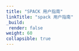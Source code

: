```yaml
---
title: "SPACK 用户指南"
linkTitle: "spack 用户指南"
_build:
 render: false 
weight: 60
collapsible: true
---
```


